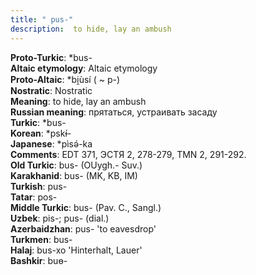 ```yaml
---
title: " pus-"
description:  to hide, lay an ambush
---
```


<strong>Proto-Turkic</strong>:  *bus-<br>
<strong>Altaic etymology</strong>:  Altaic etymology<br>
<strong> Proto-Altaic</strong>:  *bi̯ùsí ( ~ p-)<br>
<strong>Nostratic</strong>:  Nostratic<br>
<strong>Meaning</strong>:  to hide, lay an ambush<br>
<strong>Russian meaning</strong>:  прятаться, устраивать засаду<br>
<strong>Turkic</strong>:  *bus-<br>
<strong>Korean</strong>:  *pskɨ́-<br>
<strong>Japanese</strong>:  *pìsǝ́-ka<br>
<strong>Comments</strong>:  EDT 371, ЭСТЯ 2, 278-279, TMN 2, 291-292.<br>
<strong>Old Turkic</strong>:  bus- (OUygh.- Suv.)<br>
<strong>Karakhanid</strong>:  bus- (MK, KB, IM)<br>
<strong>Turkish</strong>:  pus-<br>
<strong>Tatar</strong>:  pos-<br>
<strong>Middle Turkic</strong>:  bus- (Pav. C., Sangl.)<br>
<strong>Uzbek</strong>:  pis-; pus- (dial.)<br>
<strong>Azerbaidzhan</strong>:  pus- 'to eavesdrop'<br>
<strong>Turkmen</strong>:  bus-<br>
<strong>Halaj</strong>:  bus-xo 'Hinterhalt, Lauer'<br>
<strong>Bashkir</strong>:  buɵ-<br>


